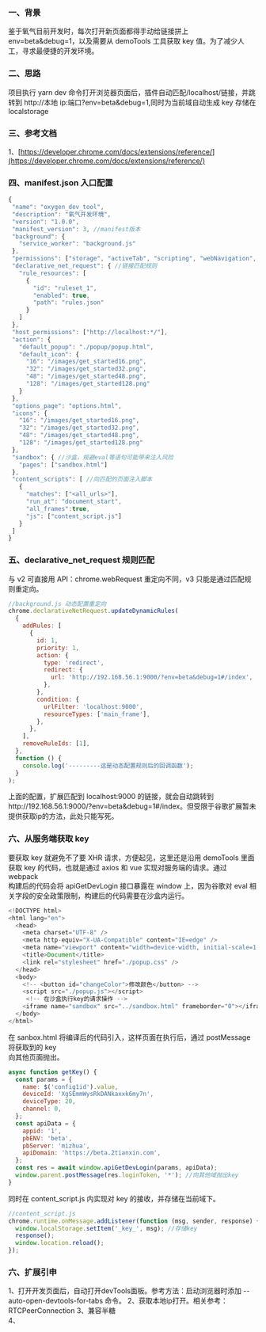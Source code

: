 ### 一、背景

鉴于氧气目前开发时，每次打开新页面都得手动给链接拼上 env=beta&debug=1，以及需要从 demoTools 工具获取 key 值。为了减少人工，寻求最便捷的开发环境。

### 二、思路

项目执行 yarn dev 命令打开浏览器页面后，插件自动匹配/localhost/链接，并跳转到 http://本地 ip:端口?env=beta&debug=1,同时为当前域自动生成 key 存储在 localstorage

### 三、参考文档

1、[https://developer.chrome.com/docs/extensions/reference/](https://developer.chrome.com/docs/extensions/reference/)

### 四、manifest.json 入口配置

```javascript
{
 "name": "oxygen_dev_tool",
 "description": "氧气开发环境",
 "version": "1.0.0",
 "manifest_version": 3, //manifest版本
 "background": {
   "service_worker": "background.js"
 },
 "permissions": ["storage", "activeTab", "scripting", "webNavigation", "webRequest", "declarativeNetRequest"], //声明用到哪些权限
 "declarative_net_request": { //链接匹配规则
   "rule_resources": [
     {
       "id": "ruleset_1",
       "enabled": true,
       "path": "rules.json"
     }
   ]
 },
 "host_permissions": ["http://localhost:*/"],
 "action": {
   "default_popup": "./popup/popup.html",
   "default_icon": {
     "16": "/images/get_started16.png",
     "32": "/images/get_started32.png",
     "48": "/images/get_started48.png",
     "128": "/images/get_started128.png"
   }
 },
 "options_page": "options.html",
 "icons": {
   "16": "/images/get_started16.png",
   "32": "/images/get_started32.png",
   "48": "/images/get_started48.png",
   "128": "/images/get_started128.png"
 },
 "sandbox": { //沙盒，规避eval等语句可能带来注入风险
   "pages": ["sandbox.html"]
 },
 "content_scripts": [ //向匹配的页面注入脚本
   {
     "matches": ["<all_urls>"],
     "run_at": "document_start",
     "all_frames":true,
     "js": ["content_script.js"]
   }
 ]
}

```

### 五、declarative_net_request 规则匹配

与 v2 可直接用 API：chrome.webRequest 重定向不同，v3 只能是通过匹配规则重定向。

```javascript
//background.js 动态配置重定向
chrome.declarativeNetRequest.updateDynamicRules(
  {
    addRules: [
      {
        id: 1,
        priority: 1,
        action: {
          type: 'redirect',
          redirect: {
            url: 'http://192.168.56.1:9000/?env=beta&debug=1#/index',
          },
        },
        condition: {
          urlFilter: 'localhost:9000',
          resourceTypes: ['main_frame'],
        },
      },
    ],
    removeRuleIds: [1],
  },
  function () {
    console.log('---------这是动态配置规则后的回调函数');
  }
);
```

上面的配置，扩展匹配到 localhost:9000 的链接，就会自动跳转到http://192.168.56.1:9000/?env=beta&debug=1#/index。但受限于谷歌扩展暂未提供获取ip的方法，此处只能写死。

### 六、从服务端获取 key

要获取 key 就避免不了要 XHR 请求，方便起见，这里还是沿用 demoTools 里面获取 key 的代码，也就是通过 axios 和 vue 实现对服务端的请求。通过 webpack  
构建后的代码会将 apiGetDevLogin 接口暴露在 window 上，因为谷歌对 eval 相关字段的安全政策限制，构建后的代码需要在沙盒内运行。   

```javascript
<!DOCTYPE html>
<html lang="en">
  <head>
    <meta charset="UTF-8" />
    <meta http-equiv="X-UA-Compatible" content="IE=edge" />
    <meta name="viewport" content="width=device-width, initial-scale=1.0" />
    <title>Document</title>
    <link rel="stylesheet" href="./popup.css" />
  </head>
  <body>
    <!-- <button id="changeColor">修改颜色</button> -->
    <script src="./popup.js"></script>
     <!-- 在沙盒执行key的请求操作 -->
    <iframe name="sandbox" src="../sandbox.html" frameborder="0"></iframe>
  </body>
</html>
```

在 sanbox.html 将编译后的代码引入，这样页面在执行后，通过 postMessage 将获取到的 key  
向其他页面抛出。

```javascript
async function getKey() {
  const params = {
    name: $('config1id').value,
    deviceId: 'XgSEmmWysRkDANkaxxk6my7n',
    deviceType: 20,
    channel: 0,
  };
  const apiData = {
    appid: '1',
    pbENV: 'beta',
    pbServer: 'mizhua',
    apiDomain: 'https://beta.2tianxin.com',
  };
  const res = await window.apiGetDevLogin(params, apiData);
  window.parent.postMessage(res.loginToken, '*'); //向其他域抛出key
}
```

同时在 content_script.js 内实现对 key 的接收，并存储在当前域下。

```javascript
//content_script.js
chrome.runtime.onMessage.addListener(function (msg, sender, response) {
  window.localStorage.setItem('_key_', msg); //存储key
  response();
  window.location.reload();
});
```  

### 六、扩展引申  

1、打开开发页面后，自动打开devTools面板。参考方法：启动浏览器时添加 --auto-open-devtools-for-tabs 命令。
2、获取本地ip打开。相关参考：RTCPeerConnection 
3、兼容半糖  
4、